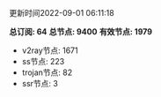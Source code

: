 更新时间2022-09-01 06:11:18

**总订阅: 64**
**总节点: 9400**
**有效节点: 1979**
- v2ray节点: 1671
- ss节点: 223
- trojan节点: 82
- ssr节点: 3
